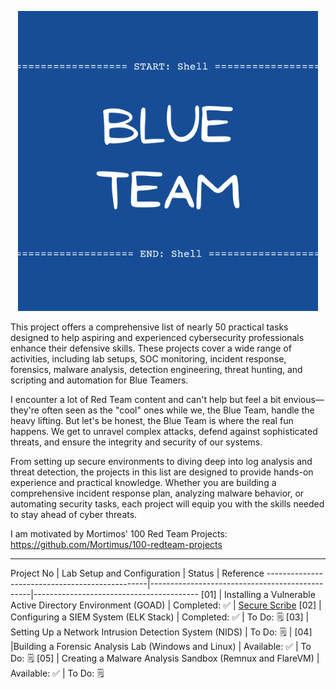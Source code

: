 <p align="center">
  <img src="/images/blueteam.png">
</p>

This project offers a comprehensive list of nearly 50 practical tasks designed to help aspiring and experienced cybersecurity professionals enhance their defensive skills. These projects cover a wide range of activities, including lab setups, SOC monitoring, incident response, forensics, malware analysis, detection engineering, threat hunting, and scripting and automation for Blue Teamers.

I encounter a lot of Red Team content and can't help but feel a bit envious—they're often seen as the "cool" ones while we, the Blue Team, handle the heavy lifting. But let's be honest, the Blue Team is where the real fun happens. We get to unravel complex attacks, defend against sophisticated threats, and ensure the integrity and security of our systems.

From setting up secure environments to diving deep into log analysis and threat detection, the projects in this list are designed to provide hands-on experience and practical knowledge. Whether you are building a comprehensive incident response plan, analyzing malware behavior, or automating security tasks, each project will equip you with the skills needed to stay ahead of cyber threats.


I am motivated by Mortimos' 100 Red Team Projects: https://github.com/Mortimus/100-redteam-projects

-------------------------------------------------------------------------------------------------------------------------------------------
Project No | Lab Setup and Configuration | Status | Reference
------------------------------------------------|------------------------------------------------|-----------------------------------------
[01] | Installing a Vulnerable Active Directory Environment (GOAD) | Completed: ✅ | [Secure Scribe](https://cqawam.github.io/posts/GOAD/)
[02] | Configuring a SIEM System (ELK Stack) | Completed: ✅ | To Do: 🗒️ 
[03] | Setting Up a Network Intrusion Detection System (NIDS)	 | To Do: 🗒️ | 
[04] |Building a Forensic Analysis Lab (Windows and Linux) | Available: ✅ | To Do: 🗒️ 
[05] | Creating a Malware Analysis Sandbox (Remnux and FlareVM) | Available: ✅ | To Do: 🗒️ 

